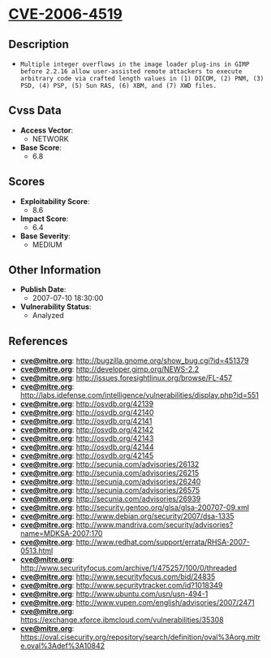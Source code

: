 
# [CVE-2006-4519](https://cve.mitre.org/cgi-bin/cvename.cgi?name=CVE-2006-4519)

## Description

- `Multiple integer overflows in the image loader plug-ins in GIMP before 2.2.16 allow user-assisted remote attackers to execute arbitrary code via crafted length values in (1) DICOM, (2) PNM, (3) PSD, (4) PSP, (5) Sun RAS, (6) XBM, and (7) XWD files.`

## Cvss Data

- **Access Vector**:
  - NETWORK
- **Base Score**:
  - 6.8

## Scores

- **Exploitability Score**:
  - 8.6
- **Impact Score**:
  - 6.4
- **Base Severity**:
  - MEDIUM

## Other Information

- **Publish Date**:
  - 2007-07-10 18:30:00
- **Vulnerability Status**:
  - Analyzed

## References

- **cve@mitre.org**: http://bugzilla.gnome.org/show_bug.cgi?id=451379
- **cve@mitre.org**: http://developer.gimp.org/NEWS-2.2
- **cve@mitre.org**: http://issues.foresightlinux.org/browse/FL-457
- **cve@mitre.org**: http://labs.idefense.com/intelligence/vulnerabilities/display.php?id=551
- **cve@mitre.org**: http://osvdb.org/42139
- **cve@mitre.org**: http://osvdb.org/42140
- **cve@mitre.org**: http://osvdb.org/42141
- **cve@mitre.org**: http://osvdb.org/42142
- **cve@mitre.org**: http://osvdb.org/42143
- **cve@mitre.org**: http://osvdb.org/42144
- **cve@mitre.org**: http://osvdb.org/42145
- **cve@mitre.org**: http://secunia.com/advisories/26132
- **cve@mitre.org**: http://secunia.com/advisories/26215
- **cve@mitre.org**: http://secunia.com/advisories/26240
- **cve@mitre.org**: http://secunia.com/advisories/26575
- **cve@mitre.org**: http://secunia.com/advisories/26939
- **cve@mitre.org**: http://security.gentoo.org/glsa/glsa-200707-09.xml
- **cve@mitre.org**: http://www.debian.org/security/2007/dsa-1335
- **cve@mitre.org**: http://www.mandriva.com/security/advisories?name=MDKSA-2007:170
- **cve@mitre.org**: http://www.redhat.com/support/errata/RHSA-2007-0513.html
- **cve@mitre.org**: http://www.securityfocus.com/archive/1/475257/100/0/threaded
- **cve@mitre.org**: http://www.securityfocus.com/bid/24835
- **cve@mitre.org**: http://www.securitytracker.com/id?1018349
- **cve@mitre.org**: http://www.ubuntu.com/usn/usn-494-1
- **cve@mitre.org**: http://www.vupen.com/english/advisories/2007/2471
- **cve@mitre.org**: https://exchange.xforce.ibmcloud.com/vulnerabilities/35308
- **cve@mitre.org**: https://oval.cisecurity.org/repository/search/definition/oval%3Aorg.mitre.oval%3Adef%3A10842
